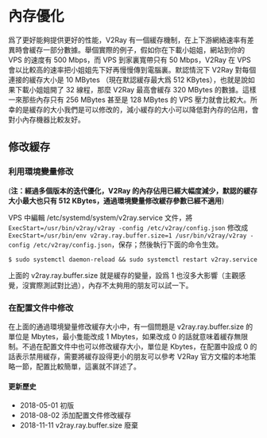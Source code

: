 # 內存優化

爲了更好能夠提供更好的性能，V2Ray 有一個緩存機制，在上下游網絡速率有差異時會緩存一部分數據。舉個實際的例子，假如你在下載小姐姐，網站到你的 VPS 的速度有 500 Mbps，而 VPS 到家裏寬帶只有 50 Mbps，V2Ray 在 VPS 會以比較高的速率把小姐姐先下好再慢慢傳到電腦裏。默認情況下 V2Ray 對每個連接的緩存大小是 10 MBytes （現在默認緩存最大爲 512 KBytes），也就是說如果下載小姐姐開了 32 線程，那麼 V2Ray 最高會緩存 320 MBytes 的數據。這樣一來那些內存只有 256 MBytes 甚至是 128 MBytes 的 VPS 壓力就會比較大。所幸的是緩存的大小我們是可以修改的，減小緩存的大小可以降低對內存的佔用，會對小內存機器比較友好。

## 修改緩存

### 利用環境變量修改

(**注：經過多個版本的迭代優化，V2Ray 的內存佔用已經大幅度減少，默認的緩存大小最大也只有 512 KBytes，通過環境變量修改緩存參數已經不適用**)

VPS 中編輯 /etc/systemd/system/v2ray.service 文件，將 `ExecStart=/usr/bin/v2ray/v2ray -config /etc/v2ray/config.json` 修改成 `ExecStart=/usr/bin/env v2ray.ray.buffer.size=1 /usr/bin/v2ray/v2ray -config /etc/v2ray/config.json`，保存；然後執行下面的命令生效。
```
$ sudo systemctl daemon-reload && sudo systemctl restart v2ray.service
```
上面的 v2ray.ray.buffer.size 就是緩存的變量，設爲 1 也沒多大影響（主觀感覺，沒實際測試對比過），內存不太夠用的朋友可以試一下。

### 在配置文件中修改

在上面的通過環境變量修改緩存大小中，有一個問題是 v2ray.ray.buffer.size 的單位是 Mbytes，最小隻能改成 1 Mbytes，如果改成 0 的話就意味着緩存無限制。不過在配置文件中也可以修改緩存大小，單位是 Kbytes，在配置中設成 0 的話表示禁用緩存，需要將緩存設得更小的朋友可以參考 V2Ray 官方文檔的本地策略一節，配置比較簡單，這裏就不詳述了。

#### 更新歷史

- 2018-05-01 初版
- 2018-08-02 添加配置文件修改緩存
- 2018-11-11 v2ray.ray.buffer.size 廢棄
